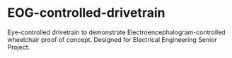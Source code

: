 # EOG-controlled-drivetrain
Eye-controlled drivetrain to demonstrate Electroencephalogram-controlled wheelchair proof of concept. Designed for Electrical Engineering Senior Project.
